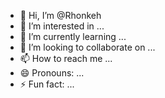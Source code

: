 - 👋 Hi, I’m @Rhonkeh
- 👀 I’m interested in ...
- 🌱 I’m currently learning ...
- 💞️ I’m looking to collaborate on ...
- 📫 How to reach me ...
- 😄 Pronouns: ...
- ⚡ Fun fact: ...

<!---
Rhonkeh/Rhonkeh is a ✨ special ✨ repository because its `README.md` (this file) appears on your GitHub profile.
You can click the Preview link to take a look at your changes.
--->
